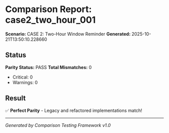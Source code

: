 # Comparison Report: case2_two_hour_001
**Scenario:** CASE 2: Two-Hour Window Reminder
**Generated:** 2025-10-21T13:50:10.228660

## Status
**Parity Status:** PASS
**Total Mismatches:** 0
  - Critical: 0
  - Warnings: 0

## Result
✅ **Perfect Parity** - Legacy and refactored implementations match!

---
*Generated by Comparison Testing Framework v1.0*